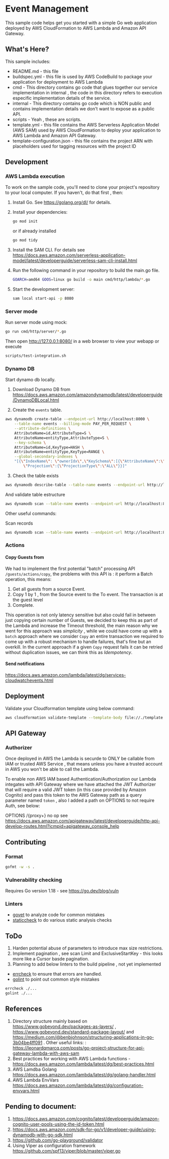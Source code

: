 # Event Management

This sample code helps get you started with a simple Go web application deployed by AWS CloudFormation to AWS Lambda and 
Amazon API Gateway.

## What's Here?

This sample includes:

* README.md - this file
* buildspec.yml - this file is used by AWS CodeBuild to package your
  application for deployment to AWS Lambda
* cmd - This directory contains go code that glues together our service implementation in internal , the code in this directory refers to execution especific implementation details of the service.
* internal - This directory contains go code  which is NON public and contains implementation details we don't want to expose as a public API.
* scripts - Yeah , these are scripts.
* template.yml - this file contains the AWS Serverless Application Model (AWS SAM) used
  by AWS CloudFormation to deploy your application to AWS Lambda and Amazon API
  Gateway.
* template-configuration.json - this file contains the project ARN with placeholders used for tagging resources with the project ID  

## Development

### AWS Lambda execution

To work on the sample code, you'll need to clone your project's repository to your
local computer. If you haven't, do that first , then:

1. Install Go.  See https://golang.org/dl/ for details.

1. Install your dependencies:

    ```bash
    go mod init
    ```

    or if already installed

    ```bash
    go mod tidy
    ```

1. Install the SAM CLI. For details see https://docs.aws.amazon.com/serverless-application-model/latest/developerguide/serverless-sam-cli-install.html

1. Run the following command in your repository to build the main.go file.

    ```bash
    GOARCH=amd64 GOOS=linux go build -o main cmd/http/lambda/*.go
    ```

1. Start the development server:

    ```bash
    sam local start-api -p 8080
    ```

### Server mode

Run server mode using mock:

```bash
go run cmd/http/server/*.go
```

Then open http://127.0.0.1:8080/ in a web browser to view your webapp or execute

  ```bash
  scripts/test-integration.sh
  ```

### Dynamo DB

Start dynamo db locally.

1. Download Dynamo DB from  https://docs.aws.amazon.com/amazondynamodb/latest/developerguide/DynamoDBLocal.html

2. Create the `events` table.

```bash
aws dynamodb create-table --endpoint-url http://localhost:8000 \
	--table-name events --billing-mode PAY_PER_REQUEST \
	--attribute-definitions \
	AttributeName=id,AttributeType=S \
	AttributeName=entityType,AttributeType=S \
	--key-schema \
	AttributeName=id,KeyType=HASH \
	AttributeName=entityType,KeyType=RANGE \
	--global-secondary-indexes \
	"[{\"IndexName\": \"ownerIdx\",\"KeySchema\":[{\"AttributeName\":\"entityType\",\"KeyType\":\"HASH\"}], \
        \"Projection\":{\"ProjectionType\":\"ALL\"}}]"
```

3. Check the table exists

```bash
aws dynamodb describe-table --table-name events --endpoint-url http://localhost:800
```

And validate table estructure

```bash
aws dynamodb scan --table-name events --endpoint-url http://localhost:8000
```

Other useful commands:

Scan records

```bash
aws dynamodb scan --table-name events --endpoint-url http://localhost:8000
```

### Actions

#### Copy Guests from

We had to implement the first potential "batch" processing API `/guests/actions/copy`, the 
problems with this API is : it perform a Batch operation, this means:

1. Get all guests from a source Event.
2. Copy 1 by 1 , from the Source event to the To event. The transaction is at the
guest level
3. Complete.

This operation is not only latency sensitive but also could fail in between just copying certain
number of Guests, we decided to keep this as part of the Lambda and increase the Timeout threshold,
the main reason why we went for this approach was *simplicity* , while we could
have come up with a `batch` approach where we consider `Copy` an entire transaction
we required to come up with a robust mechanism to handle failures, that's fine
but an overkill. In the current approach if a given  `Copy` request fails it can
be retried without duplication issues, we can think this as *Idempotency*.

#### Send notifications

https://docs.aws.amazon.com/lambda/latest/dg/services-cloudwatchevents.html

## Deployment

Validate your Cloudformation template using below command:

```bash
aws cloudformation validate-template --template-body file://./template.yml
```

## API Gateway

### Authorizer

Once deployed in AWS the Lambda is securde to ONLY be callable from IAM or trusted AWS Service , that means unless you have a trusted account in AWS you
won't be able to call the Lambda.

To enable non AWS IAM based Authentication/Authorization our Lambda integates with API Gateway where we have attached the JWT Authorizer that will require a valid JWT token (in this case provided by Amazon Cognito) and pass this token to the AWS Gateway path as a query parameter named `token` , also I added a path on OPTIONS to not require Auth, see below:

OPTIONS /{proxy+} no op see https://docs.aws.amazon.com/apigateway/latest/developerguide/http-api-develop-routes.html?icmpid=apigateway_console_help

## Contributing

### Format

```bash
gofmt -w -s .
```

### Vulnerability checking

Requires Go version 1.18 - see https://go.dev/blog/vuln

### Linters

* [govet](https://golang.org/cmd/vet/) to analyze code for common mistakes
* [staticcheck](https://staticcheck.io/) to do various static analysis checks

## ToDo

1. Harden potential abuse of parameters to introduce max size restrictions.
1. Implement pagination , see scan Limit and ExclusiveStartKey - this looks more like a Cursor basde pagination.
1. Planning to add below linters to the build pipeline , not yet implemented

* [errcheck](https://github.com/kisielk/errcheck) to ensure that errors are handled.
* [golint](https://github.com/golang/lint) to point out common style mistakes

```bash
errcheck ./...
golint ./...
```
## References

1. Directory structure mainly based on https://www.gobeyond.dev/packages-as-layers/ , https://www.gobeyond.dev/standard-package-layout/ and  https://medium.com/@benbjohnson/structuring-applications-in-go-3b04be4ff091 . Other useful links:   : https://leonardqmarcq.com/posts/go-project-structure-for-api-gateway-lambda-with-aws-sam 
1. Best practices for working with AWS Lambda functions - https://docs.aws.amazon.com/lambda/latest/dg/best-practices.html
1. AWS Lamdba Golang https://docs.aws.amazon.com/lambda/latest/dg/golang-handler.html
1. AWS Lambda EnvVars https://docs.aws.amazon.com/lambda/latest/dg/configuration-envvars.html

## Pending to document:

1. https://docs.aws.amazon.com/cognito/latest/developerguide/amazon-cognito-user-pools-using-the-id-token.html
1. https://docs.aws.amazon.com/sdk-for-go/v1/developer-guide/using-dynamodb-with-go-sdk.html
1. https://github.com/go-playground/validator
1. Using Viper as configuration framework https://github.com/spf13/viper/blob/master/viper.go